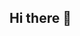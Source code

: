 ## Hi there 👋

<!--
**gabrielbonfanti/gabrielbonfanti** is a ✨ _special_ ✨ repository because its `README.md` (this file) appears on your GitHub profile.

Here are some ideas to get you started:

- 🔭 olá sou o gabriel
- 🌱 estou cursando tecnico em desenvolimento de sistemas 
- 👯 tenho 20 anos 
- 🤔 moro em blumenau-sc
- 💬 
- 📫 
- 😄
- ⚡ 
-->
